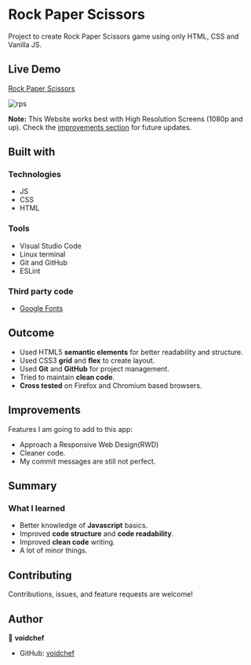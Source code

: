 # Rock Paper Scissors

Project to create Rock Paper Scissors game using only HTML, CSS and Vanilla JS.

## Live Demo

[Rock Paper Scissors](https://voidchef.github.io/rock_paper_scissors/)

![rps](https://user-images.githubusercontent.com/79092620/173858076-bb336e08-0524-4d3d-b99b-ea9e05b4648b.png)

**Note:** This Website works best with High Resolution Screens (1080p and up). Check the [improvements section](#improvements) for future updates.

## Built with

### Technologies

- JS
- CSS
- HTML

### Tools

- Visual Studio Code
- Linux terminal
- Git and GitHub
- ESLint

### Third party code

- [Google Fonts](https://fonts.google.com/)

## Outcome

- Used HTML5 **semantic elements** for better readability and structure.
- Used CSS3 **grid** and **flex** to create layout.
- Used **Git** and **GitHub** for project management.
- Tried to maintain **clean code**.
- **Cross tested** on Firefox and Chromium based browsers.

## Improvements

Features I am going to add to this app:

- Approach a Responsive Web Design(RWD)
- Cleaner code.
- My commit messages are still not perfect.

## Summary

### What I learned

- Better knowledge of **Javascript** basics.
- Improved **code structure** and **code readability**.
- Improved **clean code** writing.
- A lot of minor things.

## Contributing

Contributions, issues, and feature requests are welcome!

## Author

👤 **voidchef**

- GitHub: [voidchef](https://github.com/voidchef)
